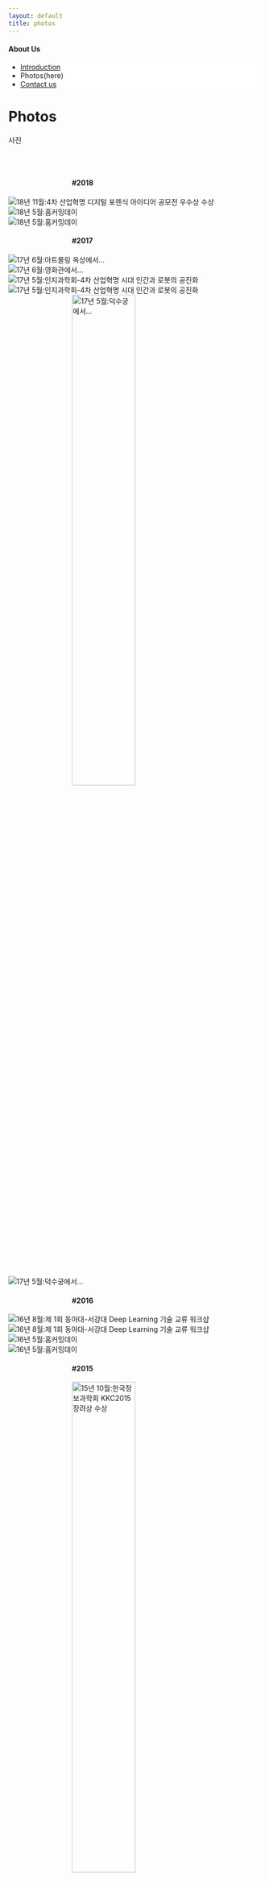 ```yaml
---
layout: default
title: photos
---
```

<style>
	.center{
	display: block;
	margin-left: auto;
	margin-right: auto;
	width: 50%;
	}
	.entirecenter{
	display: block;
	margin-left: auto;
	margin-right: auto;
	margin-top: auto;
	margin-bottom: auto;
	height: 100%;
	width: 50%;
	}
</style>

<h4>About Us</h4>
 <div class="linklink" style = "background-color:#ffffff;border-radius:0 15px">
          <ul class="posts-list">
            <li class="post-link">
                <a class="post-title" href="https://youngjoongko.github.io/AboutUs/introduction/">Introduction </a>
            </li>
            <li>Photos(here)
            </li>
            <li class="post-link">
                <a class="post-title" href="https://youngjoongko.github.io/AboutUs/contactus/">Contact us</a>
            </li>
          </ul>
  </div>


<div class="post">
  <h1 class="pageTitle">Photos</h1>	
  <p class="meta">사진</p>
  
  <br><br>
  <h4 class = "center">#2018</h4>
  <div class="slider">
	<div><img src = "/assets/img/photos/0079.jpg" title = "18년 11월:4차 산업혁명 디지털 포렌식 아이디어 공모전 우수상 수상"/></div>
	<div><img src = "/assets/img/photos/0078.jpg" title = "18년 5월:홈커밍데이"/></div>
	<div><img src = "/assets/img/photos/0077.jpg" title = "18년 5월:홈커밍데이"/></div>
  </div>
  
  
  <h4 class = "center">#2017</h4>
  <div class="slider">
	<div><img src = "/assets/img/photos/0076.jpg" title = "17년 6월:아트몰링 옥상에서..."/></div>
	<div><img src = "/assets/img/photos/0075.jpg" title = "17년 6월:영화관에서..."/></div>
	<div><img src = "/assets/img/photos/0074.jpg" title = "17년 5월:인지과학회-4차 산업혁명 시대 인간과 로봇의 공진화"/></div>
	<div><img src = "/assets/img/photos/0073.jpg" title = "17년 5월:인지과학회-4차 산업혁명 시대 인간과 로봇의 공진화"/></div>
	<div><img class = "center" src = "/assets/img/photos/0072.jpg" title = "17년 5월:덕수궁에서..."/></div>
	<div><img src = "/assets/img/photos/0071.jpg" title = "17년 5월:덕수궁에서..."/></div>
  </div>
  
  <h4 class = "center">#2016</h4>
  <div class="slider">
	<div><img src = "/assets/img/photos/0070.jpg" title = "16년 8월:제 1회 동아대-서강대 Deep Learning 기술 교류 워크샵"/></div>
	<div><img src = "/assets/img/photos/0069.jpg" title = "16년 8월:제 1회 동아대-서강대 Deep Learning 기술 교류 워크샵"/></div>
	<div><img src = "/assets/img/photos/0068.jpg" title = "16년 5월:홈커밍데이"/></div>
	<div><img src = "/assets/img/photos/0067.jpg" title = "16년 5월:홈커밍데이"/></div>
  </div>
  
  <h4 class = "center">#2015</h4>
  <div class="slider">
	<div><img class = "center" src = "/assets/img/photos/0065.jpg" title = "15년 10월:한국정보과학회 KKC2015 장려상 수상"/></div>
	<div><img src = "/assets/img/photos/0064.jpg" title = "15년 10월:한글 및 한국어 정보처리 학술대회"/></div>
	<div><img class = "center" src = "/assets/img/photos/0063.jpg" title = "15년 10월:한글 및 한국어 정보처리 학술대회"/></div>
	<div><img src = "/assets/img/photos/0062.jpg" title = "15년 6월:한국정보과학회 KKC2015 우수논문상 수상"/></div>
	<div><img src = "/assets/img/photos/0061.jpg" title = "15년 6월:한국정보과학회 KKC2015 공헌상 수상"/></div>
	<div><img src = "/assets/img/photos/0060.jpg" title = "15년 6월:한국정보과학회 KKC2015"/></div>
	<div><img src = "/assets/img/photos/0059.jpg" title = "15년 6월:한국정보과학회 KKC2015"/></div>
	<div><img src = "/assets/img/photos/0058.jpg" title = "15년 1월:한국정보과학회 튜토리얼 : Deep Learning for NLP"/></div>
	<div><img src = "/assets/img/photos/0057.jpg" title = "15년 1월:허디거디에서.."/></div>
  </div>
  
  <h4 style = "text-align:center;">#2014</h4>
  <div class="slider">
	<div><img class = "center" src = "/assets/img/photos/0056.jpg" title = "14년 10월:국어정보처리 시스템 경진 대회 입상"/></div>
	<div><img src = "/assets/img/photos/0055.jpg" title = "14년 10월:국어정보처리 시스템 경진 대회"/></div>
	<div><img src = "/assets/img/photos/0054.jpg" title = "14년 10월:한국어 정보처리 학술대회"/></div>
	<div><img class = "columnbottom" src = "/assets/img/photos/0053.jpg" title = "14년 10월:한국어 정보처리 학술대회"/></div>
	<div><img src = "/assets/img/photos/0052.jpg" title = "14년 10월:한국어 정보처리 학술대회"/></div>
	<div><img src = "/assets/img/photos/0051.jpg" title = "14년 10월:한국어 정보처리 학술대회"/></div>
	<div><img src = "/assets/img/photos/0050.jpg" title = "14년 5월:홈커밍데이"/></div>
	<div><img src = "/assets/img/photos/0049.jpg" title = "14년 2월:제주도 Qolt 워크샵"/></div>
	<div><img src = "/assets/img/photos/0048.jpg" title = "14년 2월:제주도 Qolt 워크샵"/></div>
  </div>
  
  <h4 style = "text-align:center;">#2013</h4>
  <div class="slider">
	<div><img src = "/assets/img/photos/0047.jpg" title = "13년 5월:홈커밍데이"/></div>
	<div><img class = "center" src = "/assets/img/photos/0046.jpg" title = "13년 2월:HCL 학회"/></div>
	<div><img src = "/assets/img/photos/0045.jpg" title = "13년 2월:HCL 학회"/></div>
  </div>
  
  <h4 style = "text-align:center;">#2012</h4>
  <div class="slider">
	<div><img class = "entirecenter" src = "/assets/img/photos/0044.jpg" title = "12년 12월:단체 회식"/></div>
	<div><img class = "entirecenter" src = "/assets/img/photos/0043.jpg" title = "12년 12월:단체 회식"/></div>
	<div><img class = "entirecenter" src = "/assets/img/photos/0042.jpg" title = "12년 12월:단체 회식"/></div>
	<div><img class = "entirecenter" src = "/assets/img/photos/0041.jpg" title = "12년 10월:한글 정보 처리 학회"/></div>
	<div><img class = "entirecenter" src = "/assets/img/photos/0040.jpg" title = "12년 10월:한글 정보 처리 학회"/></div>
	<div><img class = "entirecenter" src = "/assets/img/photos/0039.jpg" title = "12년 10월:한글 정보 처리 학회"/></div>
	<div><img class = "entirecenter" src = "/assets/img/photos/0038.jpg" title = "12년 8월:한국 컴퓨터 종합 학술대회"/></div>
	<div><img class = "entirecenter" src = "/assets/img/photos/0037.jpg" title = "12년 8월:한국 컴퓨터 종합 학술대회"/></div>
	<div><img class = "entirecenter" src = "/assets/img/photos/0036.jpg" title = "12년 7월:ACL"/></div>
	<div><img class = "entirecenter" src = "/assets/img/photos/0035.jpg" title = "12년 7월:ACL"/></div>
	<div><img class = "entirecenter" src = "/assets/img/photos/0034.jpg" title = "12년 7월:Douglas W. Oard 교수님 세미나"/></div>
  </div>
